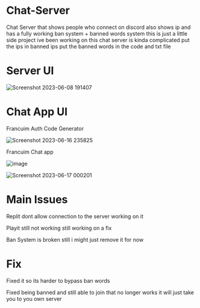 # Chat-Server
Chat Server that shows people who connect on discord also shows ip and has a fully working ban system + banned words system
this is just a little side project ive been working on this chat server is kinda complicated put the ips in banned ips put the banned words in the code and txt file


# Server UI


![Screenshot 2023-06-08 191407](https://github.com/Oxuu1/Chat-Server/assets/65877374/34f8d21e-18ba-4218-836a-2eec2b5eb0f9)


# Chat App UI

Francuim Auth Code Generator

![Screenshot 2023-06-16 235825](https://github.com/Oxuu1/Chat-Server/assets/65877374/79f70165-a431-4925-b46b-f5b56830b6a3)

Francuim Chat app 

![image](https://github.com/Oxuu1/Chat-Server/assets/65877374/68b521ad-50e7-4d6c-bc58-fda7615d1f0c)

![Screenshot 2023-06-17 000201](https://github.com/Oxuu1/Chat-Server/assets/65877374/7ce83458-daa0-4ff7-841f-f355888d7731)


# Main Issues

Replit dont allow connection to the server working on it 

Playit still not working still working on a fix

Ban System is broken still i might just remove it for now

# Fix

Fixed it so its harder to bypass ban words

Fixed being banned and still able to join that no longer works it will just take you to you own server
